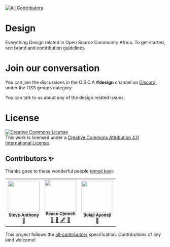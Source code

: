 
<!-- ALL-CONTRIBUTORS-BADGE:START - Do not remove or modify this section -->
[![All Contributors](https://img.shields.io/badge/all_contributors-3-orange.svg?style=flat-square)](#contributors-)
<!-- ALL-CONTRIBUTORS-BADGE:END -->
# Design
Everything Design related in Open Source Community Africa. To get started, see [brand and contribution guidelines](https://docs.oscafrica.org/contributing/design) 

# Join our conversation
You can join the discussions in the O.S.C.A **#design** channel on [Discord](https://discord.gg/8STPZzN), under the OSS groups category 

You can talk to us about any of the design related issues.

# License
<a rel="license" href="http://creativecommons.org/licenses/by/4.0/"><img alt="Creative Commons License" style="border-width:0" src="https://i.creativecommons.org/l/by/4.0/88x31.png" /></a><br />This work is licensed under a <a rel="license" href="http://creativecommons.org/licenses/by/4.0/">Creative Commons Attribution 4.0 International License</a>.

## Contributors ✨

Thanks goes to these wonderful people ([emoji key](https://allcontributors.org/docs/en/emoji-key)):

<!-- ALL-CONTRIBUTORS-LIST:START - Do not remove or modify this section -->
<!-- prettier-ignore-start -->
<!-- markdownlint-disable -->
<table>
  <tr>
    <td align="center"><a href="http://steveanthony.xyz"><img src="https://avatars1.githubusercontent.com/u/45064217?v=4" width="100px;" alt=""/><br /><sub><b>Steve Anthony</b></sub></a><br /><a href="#design-mrstevea" title="Design">🎨</a></td>
    <td align="center"><a href="http://peaceojemeh.com/"><img src="https://avatars1.githubusercontent.com/u/30669761?v=4" width="100px;" alt=""/><br /><sub><b>Peace Ojemeh</b></sub></a><br /><a href="#design-perriefidelis" title="Design">🎨</a> <a href="https://github.com/oscafrica/Design/commits?author=perriefidelis" title="Documentation">📖</a> <a href="#content-perriefidelis" title="Content">🖋</a> <a href="https://github.com/oscafrica/Design/pulls?q=is%3Apr+reviewed-by%3Aperriefidelis" title="Reviewed Pull Requests">👀</a></td>
    <td align="center"><a href="https://bolajiayodeji.com"><img src="https://avatars2.githubusercontent.com/u/30334776?v=4" width="100px;" alt=""/><br /><sub><b>Bolaji Ayodeji</b></sub></a><br /><a href="https://github.com/oscafrica/Design/commits?author=BolajiAyodeji" title="Documentation">📖</a></td>
  </tr>
</table>

<!-- markdownlint-enable -->
<!-- prettier-ignore-end -->
<!-- ALL-CONTRIBUTORS-LIST:END -->

This project follows the [all-contributors](https://github.com/all-contributors/all-contributors) specification. Contributions of any kind welcome!
